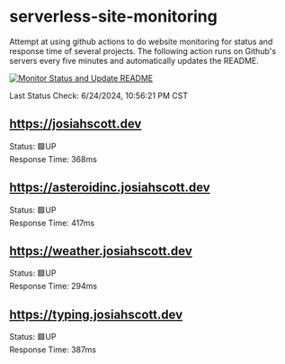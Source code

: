 # serverless-site-monitoring
Attempt at using github actions to do website monitoring for status and response time of several projects. The following action runs on Github's servers every five minutes and automatically updates the README.  

[![Monitor Status and Update README](https://github.com/JosiahSco/serverless-site-monitoring/actions/workflows/monitor.yaml/badge.svg)](https://github.com/JosiahSco/serverless-site-monitoring/actions/workflows/monitor.yaml)

Last Status Check: 6/24/2024, 10:56:21 PM CST

## https://josiahscott.dev
Status: 🟩UP  
Response Time: 368ms

## https://asteroidinc.josiahscott.dev
Status: 🟩UP  
Response Time: 417ms

## https://weather.josiahscott.dev
Status: 🟩UP  
Response Time: 294ms

## https://typing.josiahscott.dev
Status: 🟩UP  
Response Time: 387ms

